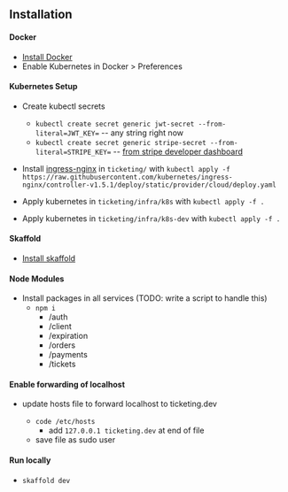 ## Installation

#### Docker

- [Install Docker](https://docs.docker.com/desktop/install/mac-install/)
- Enable Kubernetes in Docker > Preferences

#### Kubernetes Setup

- Create kubectl secrets

  - `kubectl create secret generic jwt-secret --from-literal=JWT_KEY=` -- any string right now
  - `kubectl create secret generic stripe-secret --from-literal=STRIPE_KEY=` -- [from stripe developer dashboard](https://dashboard.stripe.com/test/developers)

- Install [ingress-nginx](https://kubernetes.github.io/ingress-nginx/deploy) in `ticketing/` with `kubectl apply -f https://raw.githubusercontent.com/kubernetes/ingress-nginx/controller-v1.5.1/deploy/static/provider/cloud/deploy.yaml`
- Apply kubernetes in `ticketing/infra/k8s` with `kubectl apply -f .`
- Apply kubernetes in `ticketing/infra/k8s-dev` with `kubectl apply -f .`

#### Skaffold

- [Install skaffold](https://skaffold.dev/docs/install/)

#### Node Modules

- Install packages in all services (TODO: write a script to handle this)
  - `npm i`
    - /auth
    - /client
    - /expiration
    - /orders
    - /payments
    - /tickets

#### Enable forwarding of localhost

- update hosts file to forward localhost to ticketing.dev

  - `code /etc/hosts`
    - add `127.0.0.1 ticketing.dev` at end of file
  - save file as sudo user

#### Run locally

- `skaffold dev`
